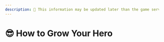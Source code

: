 ```yaml
---
description: 🛑 This information may be updated later than the game server data.
---
```


# 😎 How to Grow Your Hero

